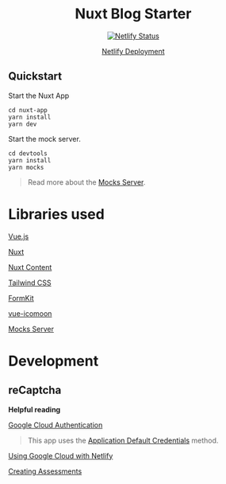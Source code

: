 <h1 align="center">Nuxt Blog Starter</h1>

<div align="center">

[![Netlify Status](https://api.netlify.com/api/v1/badges/1575b735-f825-4a7e-ba33-aa0071957421/deploy-status)](https://app.netlify.com/sites/strong-toffee-734712/deploys)

</div>

<div align="center">

 [Netlify Deployment](https://strong-toffee-734712.netlify.app/)

</div>

## Quickstart

Start the Nuxt App

```shell
cd nuxt-app
yarn install
yarn dev
```

Start the mock server.

```shell
cd devtools
yarn install
yarn mocks
```

> Read more about the [Mocks Server](https://www.mocks-server.org/).


# Libraries used

[Vue.js](https://vuejs.org/)

[Nuxt](https://v3.nuxtjs.org/)

[Nuxt Content](https://content.nuxtjs.org/)

[Tailwind CSS](https://tailwindcss.com/)

[FormKit](https://formkit.com/)

[vue-icomoon](https://github.com/aykutkardas/vue-icomoon)

[Mocks Server](https://www.mocks-server.org/)


# Development

## reCaptcha

**Helpful reading**


[Google Cloud Authentication](https://cloud.google.com/docs/authentication/use-cases#adc)

> This app uses the [Application Default Credentials](https://cloud.google.com/docs/authentication/provide-credentials-adc) method.

[Using Google Cloud with Netlify](https://www.dferber.de/blog/how-to-use-google-cloud-platform-from-netlify)

[Creating Assessments](https://cloud.google.com/recaptcha-enterprise/docs/create-assessment)